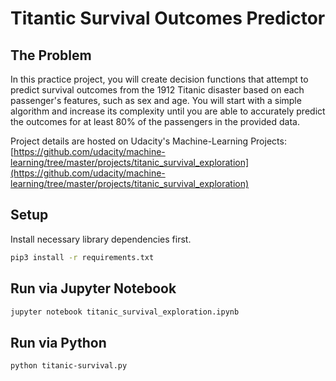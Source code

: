 # Titantic Survival Outcomes Predictor

## The Problem
In this practice project, you will create decision functions that attempt to predict survival outcomes from the 1912 Titanic disaster based on each passenger's features, such as sex and age. You will start with a simple algorithm and increase its complexity until you are able to accurately predict the outcomes for at least 80% of the passengers in the provided data.

Project details are hosted on Udacity's Machine-Learning Projects:
[https://github.com/udacity/machine-learning/tree/master/projects/titanic_survival_exploration](https://github.com/udacity/machine-learning/tree/master/projects/titanic_survival_exploration)

## Setup
Install necessary library dependencies first.

```bash
pip3 install -r requirements.txt
```
## Run via Jupyter Notebook
```bash
jupyter notebook titanic_survival_exploration.ipynb
```

## Run via Python
```bash
python titanic-survival.py
```

